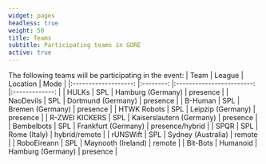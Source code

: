 ```yaml
---
widget: pages
headless: true
weight: 50
title: Teams
subtitle: Participating teams in GORE
active: true
---
```


The following teams will be participating in the event:
|         Team        	|  League  	|         Location         	|      Mode     	|
|:-------------------:	|:--------:	|:------------------------:	|:-------------:	|
|        HULKs        	|    SPL   	|     Hamburg (Germany)    	|    presence   	|
|      NaoDevils      	|    SPL   	|    Dortmund (Germany)    	|    presence   	|
|       B-Human       	|    SPL   	|     Bremen (Germany)     	|    presence   	|
|     HTWK Robots     	|    SPL   	|     Leipzip (Germany)    	|    presence   	|
|    R-ZWEI KICKERS   	|    SPL   	| Kaiserslautern (Germany) 	|    presence   	|
|      Bembelbots      	|    SPL   	|    Frankfurt (Germany)   	| presence/hybrid	|
|         SPQR        	|    SPL   	|       Rome (Italy)       	| hybrid/remote 	|
|       rUNSWift      	|    SPL   	|    Sydney (Australia)    	|     remote    	|
|      RoboEireann     	|    SPL   	|    Maynooth (Ireland)    	|     remote    	|
|       Bit-Bots      	| Humanoid 	|     Hamburg (Germany)    	|    presence   	|
